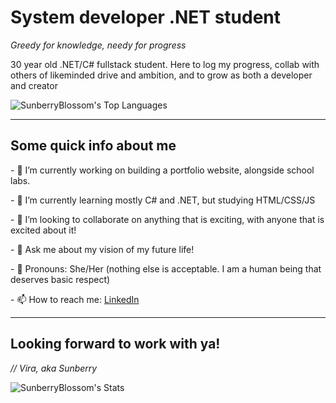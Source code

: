 <h1>System developer .NET student</h1>
<em>Greedy for knowledge, needy for progress</em>

<p>30 year old .NET/C# fullstack student. Here to log my progress, collab with others of likeminded drive and ambition, and to grow as both a developer and creator</p>

![SunberryBlossom's Top Languages](https://github-readme-stats.vercel.app/api/top-langs/?username=SunberryBlossom&theme=dark&show_icons=true&hide_border=false&layout=compact)

<hr>

<h2>Some quick info about me</h2>
<p>- 🔭 I’m currently working on building a portfolio website, alongside school labs.</p>
<p>- 🌱 I’m currently learning mostly C# and .NET, but studying HTML/CSS/JS</p>
<p>- 👯 I’m looking to collaborate on anything that is exciting, with anyone that is excited about it!</p>
<p>- 💬 Ask me about my vision of my future life!</p>
<p>- 🐉 Pronouns: She/Her (nothing else is acceptable. I am a human being that deserves basic respect)</p>
<p>- 📫 How to reach me: <span><a target="_blank" href="https://www.linkedin.com/in/elvira-mariesdotter-0ab320382/">LinkedIn</a></span></p>

<hr>
<h2>Looking forward to work with ya!</h2>
<em>// Vira, aka Sunberry</em>

![SunberryBlossom's Stats](https://github-readme-stats.vercel.app/api?username=SunberryBlossom&theme=dark&show_icons=true&hide_border=false&count_private=true)

